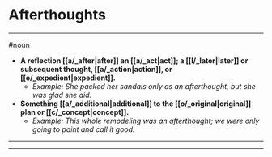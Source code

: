 # Afterthoughts
---
#noun
- **A reflection [[a/_after|after]] an [[a/_act|act]]; a [[l/_later|later]] or subsequent thought, [[a/_action|action]], or [[e/_expedient|expedient]].**
	- _Example: She packed her sandals only as an afterthought, but she was glad she did._
- **Something [[a/_additional|additional]] to the [[o/_original|original]] plan or [[c/_concept|concept]].**
	- _Example: This whole remodeling was an afterthought; we were only going to paint and call it good._
---
---
